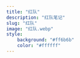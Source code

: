 ```yaml
---
title: "红队"
description: "红队笔记"
slug: "红队"
image: "红队.webp"
style:
    background: "#ff6b6b"
    color: "#ffffff"
---
```

